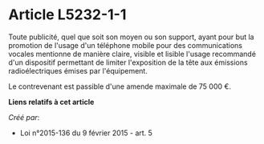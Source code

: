 # Article L5232-1-1

Toute publicité, quel que soit son moyen ou son support, ayant pour but la promotion de l'usage d'un téléphone mobile pour
des communications vocales mentionne de manière claire, visible et lisible l'usage recommandé d'un dispositif permettant de
limiter l'exposition de la tête aux émissions radioélectriques émises par l'équipement. 

Le contrevenant est passible d'une amende maximale de 75 000 €.

**Liens relatifs à cet article**

_Créé par_:

  - Loi n°2015-136 du 9 février 2015 - art. 5
